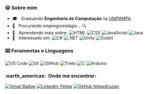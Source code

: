 <!--![](https://komarev.com/ghpvc/?username=felipedruzian&color=006bed)-->
<!--<img height="180em" align="right" src="https://github-readme-stats.vercel.app/api?username=felipedruzian&theme=nord&show_icons=true" />-->
<p align="center">
<h3> 😃 Sobre mim </h3>

- 🎓 &nbsp; Graduando **Engenharia de Computação** na <a href=https://unipampa.edu.br/portal/#>UNIPAMPA</a>.
- 💼 &nbsp; Procurando emprego/estágio... 🔍
- 🌱 &nbsp; Aprendendo mais sobre: 
![HTML](https://img.shields.io/badge/-HTML-333333?style=flat&logo=html5&logoColor=E34F26)
![CSS](https://img.shields.io/badge/-CSS-333333?style=flat&logo=css3&logoColor=1572B6)
![JavaScript](https://img.shields.io/badge/-JavaScript-333333?style=flat&logo=javascript&logoColor=F7DF1E)
![Java](https://img.shields.io/badge/-Java-333333?style=flat&logo=oracle&logoColor=F80000)
- 🤔 &nbsp; Interessado em: 
![C#](https://img.shields.io/badge/-C%20Sharp-333333?style=flat&logo=csharp&logoColor=7957D5)
![.NET](https://img.shields.io/badge/-.NET-333333?style=flat&logo=dotnet&logoColor=512BD4)
![Unity](https://img.shields.io/badge/-Unity-333333?style=flat&logo=unity&logoColor=FFFFFF)
![Godot](https://img.shields.io/badge/-Godot%20Engine-333333?style=flat&logo=godotengine&logoColor=478CBF)

</p>

<p align="left">
<h3> ⌨️ Feramentas e Linguagens </h3>

![VS Code](https://img.shields.io/badge/-VS%20Code-333333?style=flat&logo=visual-studio-code&logoColor=007ACC)
![Git](https://img.shields.io/badge/-Git-333333?style=flat&logo=git)
![GitHub](https://img.shields.io/badge/-GitHub-333333?style=flat&logo=github)
![Trello](https://img.shields.io/badge/-Trello-333333?style=flat&logo=trello&logoColor=007ACC)
![C](https://img.shields.io/badge/-C-333333?style=flat&logo=C&logoColor=00599C)
![Arduino](https://img.shields.io/badge/-Arduino-333333?style=flat&logo=Arduino&logoColor=00979D)
</p>

<p align="left">
<h3> :earth_americas: &nbsp;Onde me encontrar: </h3> 

[![Gmail Badge](https://img.shields.io/badge/-felipebdruzian@gmail.com-EA4335?style=flat-square&logo=Gmail&logoColor=white&link=mailto:felipebdruzian@gmail.com)](mailto:felipebdruzian@gmail.com)
[![Linkedin: Felipe](https://img.shields.io/badge/-Felipe%20B%20Druzian-blue?style=flat-square&logo=Linkedin&logoColor=white&link=https://www.linkedin.com/in/felipedruzian/)](https://www.linkedin.com/in/felipedruzian/)
[![GitHub felipedruzian]( https://img.shields.io/github/followers/felipedruzian?label=follow&style=social)](https://github.com/felipedruzian)

</p>
